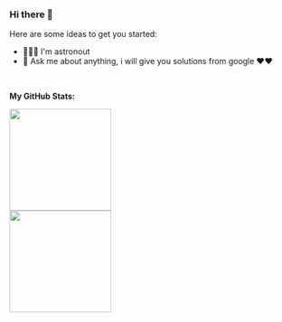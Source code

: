 ### Hi there 👋

Here are some ideas to get you started:

- 🚀👨‍🚀 I'm astronout
- 💬 Ask me about anything, i will give you solutions from google ❤❤️

</br>

**My GitHub Stats:**

<p>
  <img height="180em" src="https://github-readme-stats.vercel.app/api?username=eryansari&show_icons=true&count_private=true&include_all_commits=true&theme=radical" />
  </br>
  <img height="180em" src="https://github-readme-stats-eight-theta.vercel.app/api/top-langs/?username=eryansari&show_icons=true&theme=radical" />
</p>
